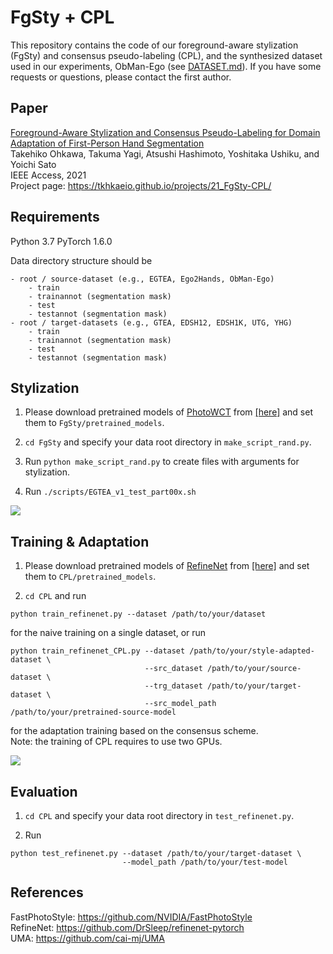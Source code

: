 # FgSty + CPL

This repository contains the code of our foreground-aware stylization (FgSty) and consensus pseudo-labeling (CPL), and the synthesized dataset used in our experiments, ObMan-Ego (see [DATASET.md](./DATASET.md)). If you have some requests or questions, please contact the first author.

## Paper
[Foreground-Aware Stylization and Consensus Pseudo-Labeling for Domain Adaptation of First-Person Hand Segmentation](https://ieeexplore.ieee.org/document/9469781) \
Takehiko Ohkawa, Takuma Yagi, Atsushi Hashimoto, Yoshitaka Ushiku, and Yoichi Sato \
IEEE Access, 2021 \
Project page: https://tkhkaeio.github.io/projects/21_FgSty-CPL/
## Requirements
Python 3.7 
PyTorch 1.6.0

Data directory structure should be
```
- root / source-dataset (e.g., EGTEA, Ego2Hands, ObMan-Ego)
    - train
    - trainannot (segmentation mask)
    - test
    - testannot (segmentation mask)
- root / target-datasets (e.g., GTEA, EDSH12, EDSH1K, UTG, YHG)
    - train
    - trainannot (segmentation mask)
    - test
    - testannot (segmentation mask)
```

## Stylization
1. Please download pretrained models of [PhotoWCT](https://github.com/NVIDIA/FastPhotoStyle) from [[here]](https://drive.google.com/drive/folders/1a43zm4mLnPUIsA5ZJC6sE6nY-M3383nm?usp=sharing) and set them to `FgSty/pretrained_models`.

2. `cd FgSty` and specify your data root directory in `make_script_rand.py`.

3. Run `python make_script_rand.py` to create files with arguments for stylization.

4. Run `./scripts/EGTEA_v1_test_part00x.sh`

<img src="https://user-images.githubusercontent.com/28190044/124393668-7cff2300-dd36-11eb-9bd8-d7a7fd06616b.jpg
">

## Training & Adaptation
1. Please download pretrained models of [RefineNet](https://github.com/DrSleep/refinenet-pytorch) from [[here]](https://drive.google.com/drive/folders/1jd60n_8sXalDrY7N5sz4Vg2qWSBtCwES?usp=sharing) and set them to `CPL/pretrained_models`.

2. `cd CPL` and run
```
python train_refinenet.py --dataset /path/to/your/dataset
```
for the naive training on a single dataset, or run
```
python train_refinenet_CPL.py --dataset /path/to/your/style-adapted-dataset \
                              --src_dataset /path/to/your/source-dataset \
                              --trg_dataset /path/to/your/target-dataset \
                              --src_model_path /path/to/your/pretrained-source-model 
```
for the adaptation training based on the consensus scheme. \
Note: the training of CPL requires to use two GPUs.

<img src="https://user-images.githubusercontent.com/28190044/123940334-08de1b80-d9d4-11eb-9665-76e1226c83cd.jpg">

## Evaluation
1. `cd CPL` and specify your data root directory in `test_refinenet.py`.

2. Run
```
python test_refinenet.py --dataset /path/to/your/target-dataset \
                         --model_path /path/to/your/test-model 
```

## References
FastPhotoStyle: https://github.com/NVIDIA/FastPhotoStyle \
RefineNet: https://github.com/DrSleep/refinenet-pytorch \
UMA: https://github.com/cai-mj/UMA
